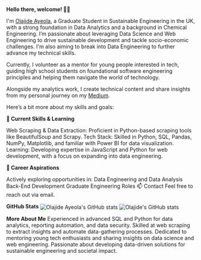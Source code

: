 **Hello there, welcome! 👋🏾**

I'm [Olajide Ayeola](https://x.com/olajide_ayeola),  a Graduate Student in Sustainable Engineering in the UK, with a strong foundation in Data Analytics and a background in Chemical Engineering. I’m passionate about leveraging Data Science and Web Engineering to drive sustainable development and tackle socio-economic challenges. I'm also aiming to break into Data Engineering to further advance my technical skills.

Currently, I volunteer as a mentor for young people interested in tech, guiding high school students on foundational software engineering principles and helping them navigate the world of technology.

Alongside my analytics work, I create technical content and share insights from my personal journey on my [Medium](https://medium.com/@olajideayeola). 


Here’s a bit more about my skills and goals:

**🌱 Current Skills & Learning**

Web Scraping & Data Extraction: Proficient in Python-based scraping tools like BeautifulSoup and Scrapy.
Tech Stack: Skilled in Python, SQL, Pandas, NumPy, Matplotlib, and familiar with Power BI for data visualization.
Learning: Developing expertise in JavaScript and Python for web development, with a focus on expanding into data engineering.

**💼 Career Aspirations**

Actively exploring opportunities in:
Data Engineering and Data Analysis
Back-End Development
Graduate Engineering Roles
📫 Contact
Feel free to reach out via email.

**GitHub Stats**
<img align="center" src="https://github-readme-stats.vercel.app/api?username=jendoooo&show_icons=true&include_all_commits=true&hide_border=true" alt="Olajide Ayeola's GitHub stats" />	<img align="center" src="https://github-readme-stats.vercel.app/api/top-langs/?username=jendoooo&langs_count=8&layout=compact&hide_border=true" alt="Olajide's GitHub stats" />

**More About Me**
Experienced in advanced SQL and Python for data analytics, reporting automation, and data security.
Skilled at web scraping to extract insights and automate data-gathering processes.
Dedicated to mentoring young tech enthusiasts and sharing insights on data science and web engineering.
Passionate about developing data-driven solutions for sustainable engineering and societal impact.

